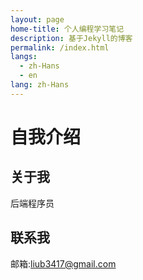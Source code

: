```yaml
---
layout: page
home-title: 个人编程学习笔记
description: 基于Jekyll的博客
permalink: /index.html
langs:
  - zh-Hans
  - en
lang: zh-Hans
---
```


# 自我介绍

## 关于我

后端程序员
## 联系我

邮箱:liub3417@gmail.com

